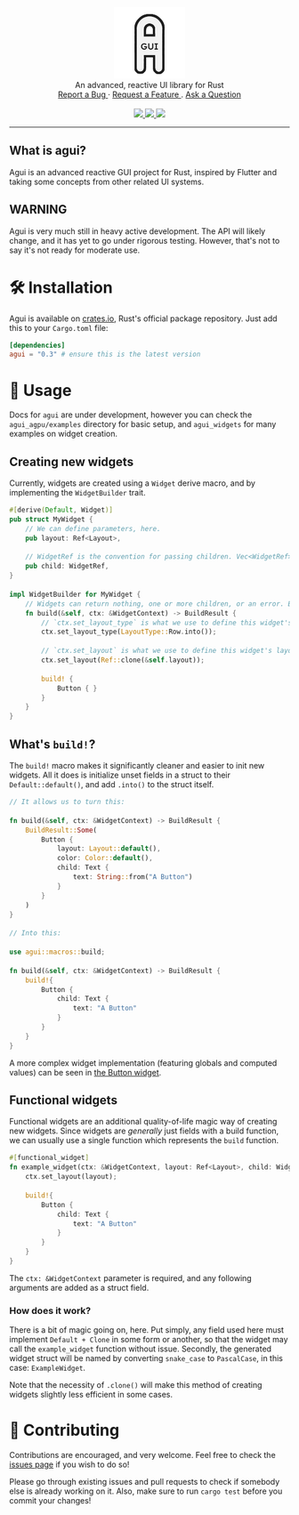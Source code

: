 <div align="center">
    <a href="https://github.com/stumblinbear/agpu">
        <img src=".github/logo.webp" alt="Logo" width="128" />
    </a>
    <br />
    An advanced, reactive UI library for Rust
    <br />
    <a href="https://github.com/stumblinbear/agui/issues/new?assignees=&labels=bug&template=BUG_REPORT.md&title=bug%3A+">
        Report a Bug
    </a>
    ·
    <a href="https://github.com/stumblinbear/agui/discussions">
        Request a Feature
    </a>
    .
    <a href="https://github.com/stumblinbear/agui/discussions">
        Ask a Question
    </a>
    <br />
    <br />
    <a href="https://github.com/stumblinbear/agui/actions/workflows/rust.yml">
        <img src="https://img.shields.io/github/workflow/status/stumblinbear/agui/CI?style=flat-square">
    </a>
    <a href="https://crates.io/crates/agui">
        <img src="https://img.shields.io/crates/v/agui?style=flat-square&logo=rust">
    </a>
    <a href="https://docs.rs/agui">
        <img src="https://img.shields.io/docsrs/agui?style=flat-square">
    </a>
</div>

---

## What is agui?

Agui is an advanced reactive GUI project for Rust, inspired by Flutter and taking some concepts from other related UI systems.

## WARNING

Agui is very much still in heavy active development. The API will likely change, and it has yet to go under rigorous testing. However, that's not to say it's not ready for moderate use.

# 🛠️ Installation

Agui is available on [crates.io](https://crates.io/crates/agui), Rust's official package repository. Just add this to your `Cargo.toml` file:

```toml
[dependencies]
agui = "0.3" # ensure this is the latest version
```

# 🚀 Usage

Docs for `agui` are under development, however you can check the `agui_agpu/examples` directory for basic setup, and `agui_widgets` for many examples on widget creation.

## Creating new widgets

Currently, widgets are created using a `Widget` derive macro, and by implementing the `WidgetBuilder` trait.

```rust
#[derive(Default, Widget)]
pub struct MyWidget {
    // We can define parameters, here.
    pub layout: Ref<Layout>,

    // WidgetRef is the convention for passing children. Vec<WidgetRef> should be used for passing variable amounts.
    pub child: WidgetRef,
}

impl WidgetBuilder for MyWidget {
    // Widgets can return nothing, one or more children, or an error. BuildResult is the enum we use to cover those possibilities.
    fn build(&self, ctx: &WidgetContext) -> BuildResult {
        // `ctx.set_layout_type` is what we use to define this widget's layout type (row, column, grid).
        ctx.set_layout_type(LayoutType::Row.into());
        
        // `ctx.set_layout` is what we use to define this widget's layout parameters.
        ctx.set_layout(Ref::clone(&self.layout));

        build! {
            Button { }
        }
    }
}
```

## What's `build!`?

The `build!` macro makes it significantly cleaner and easier to init new widgets. All it does is initialize unset fields in a struct to their `Default::default()`, and add `.into()` to the struct itself.

```rust
// It allows us to turn this:

fn build(&self, ctx: &WidgetContext) -> BuildResult {
    BuildResult::Some(
        Button {
            layout: Layout::default(),
            color: Color::default(),
            child: Text {
                text: String::from("A Button")
            }
        }
    )
}

// Into this:

use agui::macros::build;

fn build(&self, ctx: &WidgetContext) -> BuildResult {
    build!{
        Button {
            child: Text {
                text: "A Button"
            }
        }
    }
}
```

A more complex widget implementation (featuring globals and computed values) can be seen in [the Button widget](crates/agui_widgets/src/button.rs).

## Functional widgets

Functional widgets are an additional quality-of-life magic way of creating new widgets. Since widgets are *generally* just fields with a build function, we can usually use a single function which represents the `build` function.

```rust
#[functional_widget]
fn example_widget(ctx: &WidgetContext, layout: Ref<Layout>, child: WidgetRef) -> BuildResult {
    ctx.set_layout(layout);
    
    build!{
        Button {
            child: Text {
                text: "A Button"
            }
        }
    }
}
```

The `ctx: &WidgetContext` parameter is required, and any following arguments are added as a struct field.

### How does it work?

There is a bit of magic going on, here. Put simply, any field used here must implement `Default + Clone` in some form or another, so that the widget may call the `example_widget` function without issue. Secondly, the generated widget struct will be named by converting `snake_case` to `PascalCase`, in this case: `ExampleWidget`.

Note that the necessity of `.clone()` will make this method of creating widgets slightly less efficient in some cases.

# 🤝 Contributing

Contributions are encouraged, and very welcome. Feel free to check the [issues page](https://github.com/stumblinbear/agui/issues) if you wish to do so!

Please go through existing issues and pull requests to check if somebody else is already working on it. Also, make sure to run `cargo test` before you commit your changes!
